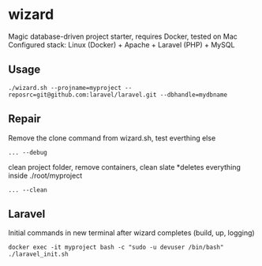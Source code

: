 # wizard
Magic database-driven project starter, requires Docker, tested on Mac
Configured stack: Linux (Docker) + Apache + Laravel (PHP) + MySQL
## Usage
```
./wizard.sh --projname=myproject --reposrc=git@github.com:laravel/laravel.git --dbhandle=mydbname
```
## Repair
Remove the clone command from wizard.sh, test everthing else
```
... --debug
```
clean project folder, remove containers, clean slate *deletes everything inside ./root/myproject
```
... --clean
```
## Laravel
Initial commands in new terminal after wizard completes (build, up, logging)
```
docker exec -it myproject bash -c "sudo -u devuser /bin/bash"
./laravel_init.sh
```
